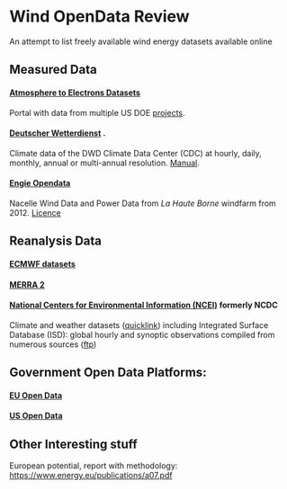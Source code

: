 # Wind OpenData Review
An attempt to list freely available wind energy datasets available online


## Measured Data
#### [Atmosphere to Electrons Datasets](https://a2e.energy.gov/data)
Portal with data from multiple US DOE [projects](https://a2e.energy.gov/projects).

#### [Deutscher Wetterdienst](https://www.dwd.de/EN/ourservices/cdcftp/cdcftp.html) .
Climate data of the DWD Climate Data Center (CDC) at hourly, daily, monthly, annual or multi-annual resolution. [Manual](ftp://ftp-cdc.dwd.de/pub/CDC/Readme_intro_CDC_ftp.pdf).

#### [Engie Opendata](https://opendata-renewables.engie.com/pages/home/)
Nacelle Wind Data and Power Data from *La Haute Borne* windfarm from 2012. [Licence](https://www.etalab.gouv.fr/wp-content/uploads/2017/04/ETALAB-Licence-Ouverte-v2.0.pdf)

## Reanalysis Data
#### [ECMWF datasets](https://www.ecmwf.int/en/forecasts/datasets/browse-reanalysis-datasets)

#### [MERRA 2](https://gmao.gsfc.nasa.gov/reanalysis/MERRA-2/)

#### [National Centers for Environmental Information (NCEI)](https://www.ncei.noaa.gov/) formerly NCDC
Climate and weather datasets ([quicklink](https://www.ncdc.noaa.gov/data-access/quick-links)) including Integrated Surface Database (ISD): global hourly and synoptic observations compiled from numerous sources ([ftp](ftp://ftp.ncdc.noaa.gov/pub/data/noaa))

## Government Open Data Platforms:
#### [EU Open Data](https://www.europeandataportal.eu/data)
#### [US Open Data](https://catalog.data.gov/dataset)

## Other Interesting stuff
European potential, report with methodology: https://www.energy.eu/publications/a07.pdf